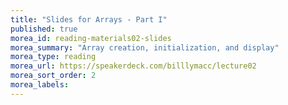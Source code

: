 ```yaml
---
title: "Slides for Arrays - Part I"
published: true
morea_id: reading-materials02-slides
morea_summary: "Array creation, initialization, and display"
morea_type: reading
morea_url: https://speakerdeck.com/billlymacc/lecture02
morea_sort_order: 2
morea_labels:
---
```

